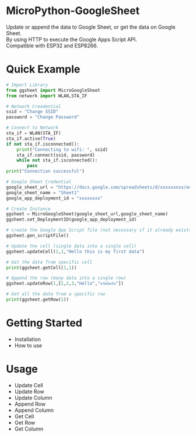 # MicroPython-GoogleSheet
Update or append the data to Google Sheet, or get the data on Google Sheet.  
By using HTTP to execute the Google Apps Script API.  
Compatible with ESP32 and ESP8266.

# Quick Example 
```python
# Import Library 
from ggsheet import MicroGoogleSheet
from network import WLAN,STA_IF

# Network Creadential 
ssid = "Change SSID"    
password = "Change Password"

# Connect to Network
sta_if = WLAN(STA_IF)
sta_if.active(True)
if not sta_if.isconnected():
    print("Connecting to wifi: ", ssid)
    sta_if.connect(ssid, password)
    while not sta_if.isconnected():
        pass
print("Connection successful")

# Google Sheet Credential 
google_sheet_url = "https://docs.google.com/spreadsheets/d/xxxxxxxxx/edit#gid=0"
google_sheet_name = "Sheet1"
google_app_deployment_id = "xxxxxxxx"

# Create Instance 
ggsheet = MicroGoogleSheet(google_sheet_url,google_sheet_name)
ggsheet.set_DeploymentID(google_app_deployment_id)

# create the Google App Script file (not necessary if it already exists).
ggsheet.gen_scriptFile()

# Update the cell (single data into a single cell)
ggsheet.updateCell(1,1,"Hello this is my first data")

# Get the data from specific cell 
print(ggsheet.getCell(1,1))

# Append the row (many data into a single row)
ggsheet.updateRow(1,[1,2,3,"Hello","สวัสดีครับ"])

# Get all the data from a specific row
print(ggsheet.getRow(1))
```

# Getting Started
- Installation
- How to use

# Usage
- Update Cell
- Update Row
- Update Column
- Append Row
- Append Column
- Get Cell
- Get Row
- Get Column
